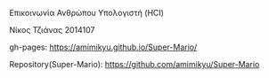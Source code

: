 Επικοινωνία Ανθρώπου Υπολογιστή (HCI)

Νίκος Τζιάνας 2014107

gh-pages: https://amimikyu.github.io/Super-Mario/

Repository(Super-Mario): https://github.com/amimikyu/Super-Mario
